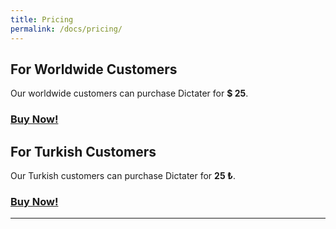 ```yaml
---
title: Pricing
permalink: /docs/pricing/
---
```


## For Worldwide Customers
Our worldwide customers can purchase Dictater for **$ 25**.

### [**Buy Now!**](https://iyzi.link/AAqZ_g)

## For Turkish Customers

Our Turkish customers can purchase Dictater for **25 ₺**.

### [**Buy Now!**](https://www.shopier.com/ShowProductNew/products.php?id=1398103)
---

### <i class="fa fa-cc-visa" aria-hidden="true"></i> <i class="fa fa-cc-mastercard" aria-hidden="true"></i> <i class="fa fa-cc-amex" aria-hidden="true"></i>

